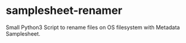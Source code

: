 # samplesheet-renamer
Small Python3 Script to rename files on OS filesystem with Metadata Samplesheet. 
